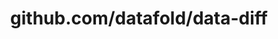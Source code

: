 ---
layout: post
title: github.com/datafold/data-diff
categories: link
tags: [انگلیسی, گیت‌هاب, برنامه‌نویسی]
---